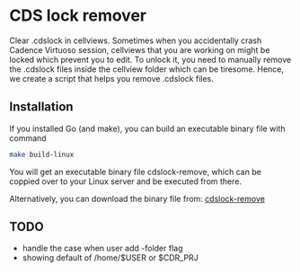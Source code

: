 # CDS lock remover

Clear .cdslock in cellviews. Sometimes when you accidentally crash Cadence Virtuoso session, cellviews that you are working on might be locked which prevent you to edit. To unlock it, you need to manually remove the .cdslock files inside the cellview folder which can be tiresome. Hence, we create a script that helps you remove .cdslock files.

## Installation

If you installed Go (and make), you can build an executable binary file with command

```bash
make build-linux
```

You will get an executable binary file cdslock-remove, which can be coppied over to your Linux server and be executed from there.

Alternatively, you can download the binary file from:
[cdslock-remove](https://github.com/punkzberryz/cdslock-remove/blob/master/bin/cdslock-remove)

## TODO

- handle the case when user add -folder flag
- showing default of /home/$USER or $CDR_PRJ
